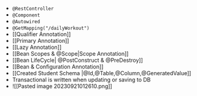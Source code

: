- `@RestController`
- `@Component`
- `@Autowired`
- `@GetMapping("/dailyWorkout")`
- [[Qualifier Annotation]] 
- [[Primary Annotation]]
- [[Lazy Annotation]]
- [[Bean Scopes & @Scope|Scope Annotation]] 
- [[Bean LifeCycle| @PostConstruct & @PreDestroy]]
- [[Bean & Configuration Annotation]]
- [[Created Student Schema |@Id,@Table,@Column,@GeneratedValue]]
- Transactional is written when updating or saving to DB
- ![[Pasted image 20230921012610.png]]